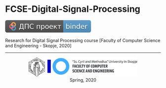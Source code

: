# FCSE-Digital-Signal-Processing

[![Binder](https://github.com/zelenkastiot/binder_badges/blob/master/badges/dps_binder_badge.svg)](https://mybinder.org/v2/gh/zelenkastiot/FCSE-Digital-Signal-Processing/HEAD)

Research for Digital Signal Processing course [Faculty of Computer Science and Engineering - Skopje, 2020]

<hr>
<p align="center">
<img src="https://raw.githubusercontent.com/zelenelez/images/master/finki.jpg" width=70%;></img> <br>
Spring, 2020
</p>
